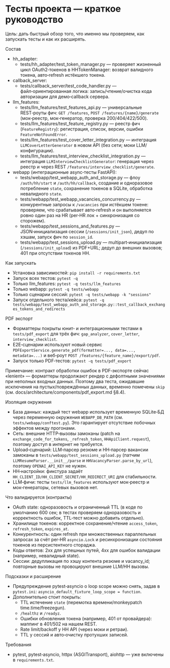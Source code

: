 # Тесты проекта — краткое руководство

Цель: дать быстрый обзор того, что именно мы проверяем, как запускать тесты и как их расширять.

Состав
- hh_adapter:
  - tests/hh_adapter/test_token_manager.py — проверяет жизненный цикл OAuth2‑токенов в HHTokenManager: возврат валидного токена, авто‑refresh истёкшего токена.
- callback_server:
  - tests/callback_server/test_code_handler.py — файл‑ориентированная логика: запись/чтение/очистка кода авторизации для демо‑callback сервера.
- llm_features:
  - tests/llm_features/test_features_api.py — универсальные REST‑роуты фич: `GET /features`, `POST /features/{name}/generate` (мок‑реестр, мок‑генератор, проверка 200/404/422/500).
  - tests/llm_features/test_feature_registry.py — реестр фич (`FeatureRegistry`): регистрация, список, версии, ошибки `FeatureNotFoundError`.
  - tests/llm_features/test_cover_letter_integration.py — интеграция `LLMCoverLetterGenerator` в новом API (без сети; моки LLM/конфигурации).
  - tests/llm_features/test_interview_checklist_integration.py — интеграция `LLMInterviewChecklistGenerator`: генерация через реестр и через REST `/features/interview_checklist/generate`.
- webapp (интеграционные async‑тесты FastAPI):
  - tests/webapp/test_webapp_auth_and_storage.py — флоу `/auth/hh/start` и `/auth/hh/callback`, создание и одноразовое потребление `state`, сохранение токенов в SQLite, обработка невалидного `state`.
  - tests/webapp/test_webapp_vacancies_concurrency.py — конкурентные запросы к `/vacancies` при истёкшем токене: проверяем, что срабатывает авто‑refresh и он выполняется ровно один раз на HR (per‑HR лок + синхронизация со сторожем).
  - tests/webapp/test_sessions_and_features.py — JSON‑инициализация сессии (`/sessions/init_json`), дедуп по хэшам, запуск фич по `session_id`.
  - tests/webapp/test_sessions_upload.py — multipart‑инициализация (`/sessions/init_upload`) из PDF+URL; дедуп до внешних вызовов; 401 при отсутствии токенов HH.

Как запускать
- Установка зависимостей: `pip install -r requirements.txt`
- Запуск всех тестов: `pytest -q`
- Только llm_features: `pytest -q tests/llm_features`
- Только webapp: `pytest -q tests/webapp`
- Только сценарии сессий: `pytest -q tests/webapp -k "sessions"`
- Запуск отдельного теста/кейса: `pytest -q tests/webapp/test_webapp_auth_and_storage.py::test_callback_exchanges_tokens_and_redirects`

PDF экспорт
- Форматтеры покрыты юнит‑ и интеграционными тестами в `tests/pdf_export` для трёх фич: `gap_analyzer`, `cover_letter`, `interview_checklist`.
- E2E‑сценарии используют новый сервис `PDFExportService.generate_pdf(formatter=..., data=..., metadata=...)` и веб‑роут `POST /features/{feature_name}/export/pdf`.
- Запуск только PDF‑тестов: `pytest -q tests/pdf_export`

Примечание: контракт обработки ошибок в PDF‑экспорте сейчас «lenient» — форматтеры продолжают рендер с дефолтными значениями при неполных входных данных. Поэтому два теста, ожидавшие исключения на пустых/повреждённых данных, временно помечены `skip` (см. docs/architecture/components/pdf_export.md §8.4).

Изоляция окружения
- База данных: каждый тест webapp использует временную SQLite‑БД через переменную окружения `WEBAPP_DB_PATH` (см. `tests/webapp/conftest.py`). Это гарантирует отсутствие побочных эффектов между прогонами.
- Сеть: внешние HTTP‑вызовы замоканы (patch на `exchange_code_for_tokens`, `_refresh_token`, `HHApiClient.request`), поэтому доступ в интернет не требуется.
- Upload‑сценарий: LLM‑парсер резюме и HH‑парсер вакансии замоканы в `tests/webapp/test_sessions_upload.py` (патчим `LLMResumeParser.__init__/parse` и `HHVacancyParser.parse_by_url`), поэтому `OPENAI_API_KEY` не нужен.
- HH‑настройки: фикстура задаёт `HH_CLIENT_ID/HH_CLIENT_SECRET/HH_REDIRECT_URI` для стабильности.
 - LLM‑фичи: тесты `tests/llm_features` используют мок‑реестр и мок‑генераторы, сетевых вызовов нет.

Что валидируется (контракты)
- OAuth state: одноразовость и ограниченный TTL (в коде по умолчанию 600 сек; в тестах проверяем одноразовость и корректность ошибок, TTL‑тест можно добавить отдельно).
- Хранилище токенов: корректное сохранение/чтение `access_token`, `refresh_token`, `expires_at`.
- Конкурентность: один refresh при множественных параллельных запросах за счёт per‑HR `asyncio.Lock` и ресинхронизации состояния токенов из персистентного стораджа.
- Коды ответов: 2xx для успешных путей, 4xx для ошибок валидации (например, невалидный state).
- Сессии: дедупликация по хэшу контента резюме и vacancy_id; повторные вызовы не провоцируют внешние LLM/HH вызовы.

Подсказки и расширение
- Предупреждение pytest‑asyncio о loop scope можно снять, задав в `pytest.ini`: `asyncio_default_fixture_loop_scope = function`.
- Дополнительно стоит покрыть:
  - TTL истечение `state` (перемотка времени/monkeypatch time.time/freezegun).
  - `/healthz` и `/readyz`.
  - Ошибки обновления токена (например, 401 от провайдера): маппинг в 401/502 на нашем REST.
  - Rate limit/backoff у HH API (через моки и ретраи).
  - TTL у сессий и авто‑очистку протухших записей.

Требования
- pytest, pytest‑asyncio, httpx (ASGITransport), aiohttp — уже включены в `requirements.txt`.
